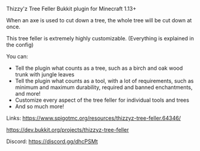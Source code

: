 Thizzy'z Tree Feller Bukkit plugin for Minecraft 1.13+

When an axe is used to cut down a tree, the whole tree will be cut down at once.

This tree feller is extremely highly customizable. (Everything is explained in the config)

You can:
- Tell the plugin what counts as a tree, such as a birch and oak wood trunk with jungle leaves
- Tell the plugin what counts as a tool, with a lot of requirements, such as minimum and maximum durability, required and banned enchantments, and more!
- Customize every aspect of the tree feller for individual tools and trees
- And so much more!


Links: 
https://www.spigotmc.org/resources/thizzyz-tree-feller.64346/

https://dev.bukkit.org/projects/thizzyz-tree-feller

Discord: https://discord.gg/dhcPSMt
